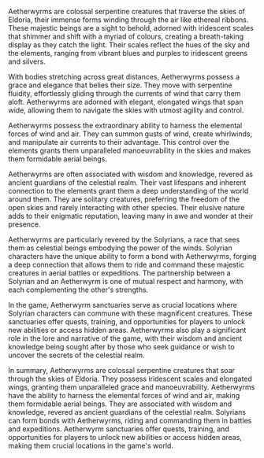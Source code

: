 Aetherwyrms are colossal serpentine creatures that traverse the skies of Eldoria, their immense forms winding through the air like ethereal ribbons. These majestic beings are a sight to behold, adorned with iridescent scales that shimmer and shift with a myriad of colours, creating a breath-taking display as they catch the light. Their scales reflect the hues of the sky and the elements, ranging from vibrant blues and purples to iridescent greens and silvers.

With bodies stretching across great distances, Aetherwyrms possess a grace and elegance that belies their size. They move with serpentine fluidity, effortlessly gliding through the currents of wind that carry them aloft. Aetherwyrms are adorned with elegant, elongated wings that span wide, allowing them to navigate the skies with utmost agility and control.

Aetherwyrms possess the extraordinary ability to harness the elemental forces of wind and air. They can summon gusts of wind, create whirlwinds, and manipulate air currents to their advantage. This control over the elements grants them unparalleled manoeuvrability in the skies and makes them formidable aerial beings.

Aetherwyrms are often associated with wisdom and knowledge, revered as ancient guardians of the celestial realm. Their vast lifespans and inherent connection to the elements grant them a deep understanding of the world around them. They are solitary creatures, preferring the freedom of the open skies and rarely interacting with other species. Their elusive nature adds to their enigmatic reputation, leaving many in awe and wonder at their presence.

Aetherwyrms are particularly revered by the Solyrians, a race that sees them as celestial beings embodying the power of the winds. Solyrian characters have the unique ability to form a bond with Aetherwyrms, forging a deep connection that allows them to ride and command these majestic creatures in aerial battles or expeditions. The partnership between a Solyrian and an Aetherwyrm is one of mutual respect and harmony, with each complementing the other's strengths.

In the game, Aetherwyrm sanctuaries serve as crucial locations where Solyrian characters can commune with these magnificent creatures. These sanctuaries offer quests, training, and opportunities for players to unlock new abilities or access hidden areas. Aetherwyrms also play a significant role in the lore and narrative of the game, with their wisdom and ancient knowledge being sought after by those who seek guidance or wish to uncover the secrets of the celestial realm.

In summary, Aetherwyrms are colossal serpentine creatures that soar through the skies of Eldoria. They possess iridescent scales and elongated wings, granting them unparalleled grace and manoeuvrability. Aetherwyrms have the ability to harness the elemental forces of wind and air, making them formidable aerial beings. They are associated with wisdom and knowledge, revered as ancient guardians of the celestial realm. Solyrians can form bonds with Aetherwyrms, riding and commanding them in battles and expeditions. Aetherwyrm sanctuaries offer quests, training, and opportunities for players to unlock new abilities or access hidden areas, making them crucial locations in the game's world.